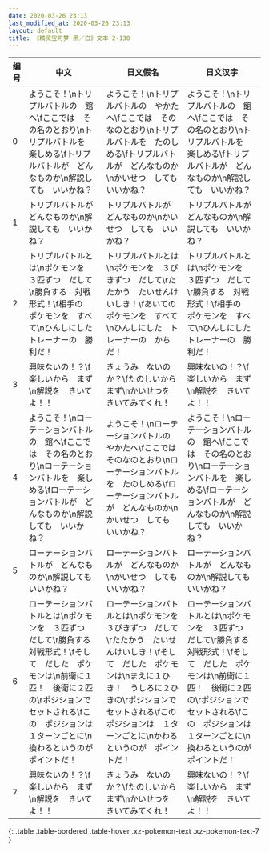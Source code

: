 ```yaml
---
date: 2020-03-26 23:13
last_modified_at: 2020-03-26 23:13
layout: default
title: 《精灵宝可梦 黑／白》文本 2-130
---
```

| 编号 | 中文 | 日文假名 | 日文汉字 |
| ---- | ---- | ---- | --- |
| 0 | ようこそ！\nトリプルバトルの　館へ\fここでは　その名のとおり\nトリプルバトルを　楽しめる\fトリプルバトルが　どんなものか\n解説しても　いいかね？ | ようこそ！\nトリプルバトルの　やかたへ\fここでは　そのなのとおり\nトリプルバトルを　たのしめる\fトリプルバトルが　どんなものか\nかいせつ　しても　いいかね？ | ようこそ！\nトリプルバトルの　館へ\fここでは　その名のとおり\nトリプルバトルを　楽しめる\fトリプルバトルが　どんなものか\n解説しても　いいかね？ |
| 1 | トリプルバトルが　どんなものか\n解説しても　いいかね？ | トリプルバトルが　どんなものか\nかいせつ　しても　いいかね？ | トリプルバトルが　どんなものか\n解説しても　いいかね？ |
| 2 | トリプルバトルとは\nポケモンを　３匹ずつ　だして\r勝負する　対戦形式！\f相手の　ポケモンを　すべて\nひんしにした　トレーナーの　勝利だ！ | トリプルバトルとは\nポケモンを　３びきずつ　だして\rたたかう　たいせんけいしき！\fあいての　ポケモンを　すべて\nひんしにした　トレーナーの　かちだ！ | トリプルバトルとは\nポケモンを　３匹ずつ　だして\r勝負する　対戦形式！\f相手の　ポケモンを　すべて\nひんしにした　トレーナーの　勝利だ！ |
| 3 | 興味ないの！？\f楽しいから　まず\n解説を　きいてよ！！ | きょうみ　ないのか？\fたのしいから　まず\nかいせつを　きいてみてくれ！ | 興味ないの！？\f楽しいから　まず\n解説を　きいてよ！！ |
| 4 | ようこそ！\nローテーションバトルの　館へ\fここでは　その名のとおり\nローテーションバトルを　楽しめる\fローテーションバトルが　どんなものか\n解説しても　いいかね？ | ようこそ！\nローテーションバトルの　やかたへ\fここでは　そのなのとおり\nローテーションバトルを　たのしめる\fローテーションバトルが　どんなものか\nかいせつ　しても　いいかね？ | ようこそ！\nローテーションバトルの　館へ\fここでは　その名のとおり\nローテーションバトルを　楽しめる\fローテーションバトルが　どんなものか\n解説しても　いいかね？ |
| 5 | ローテーションバトルが　どんなものか\n解説しても　いいかね？ | ローテーションバトルが　どんなものか\nかいせつ　しても　いいかね？ | ローテーションバトルが　どんなものか\n解説しても　いいかね？ |
| 6 | ローテーションバトルとは\nポケモンを　３匹ずつ　だして\r勝負する　対戦形式！\fそして　だした　ポケモンは\n前衛に１匹！　後衛に２匹の\rポジションで　セットされる\fこの　ポジションは　１ターンごとに\n換わるというのが　ポイントだ！ | ローテーションバトルとは\nポケモンを　３びきずつ　だして\rたたかう　たいせんけいしき！\fそして　だした　ポケモンは\nまえに１ひき！　うしろに２ひきの\rポジションで　セットされる\fこの　ポジションは　１ターンごとに\nかわるというのが　ポイントだ！ | ローテーションバトルとは\nポケモンを　３匹ずつ　だして\r勝負する　対戦形式！\fそして　だした　ポケモンは\n前衛に１匹！　後衛に２匹の\rポジションで　セットされる\fこの　ポジションは　１ターンごとに\n換わるというのが　ポイントだ！ |
| 7 | 興味ないの！？\f楽しいから　まず\n解説を　きいてよ！！ | きょうみ　ないのか？\fたのしいから　まず\nかいせつを　きいてみてくれ！ | 興味ないの！？\f楽しいから　まず\n解説を　きいてよ！！ |
{: .table .table-bordered .table-hover .xz-pokemon-text .xz-pokemon-text-7 }